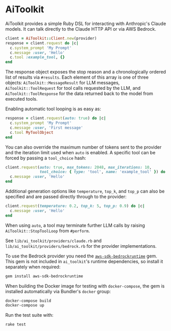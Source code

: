 # AiToolkit

AiToolkit provides a simple Ruby DSL for interacting with Anthropic's Claude models. It can talk directly to the Claude HTTP API or via AWS Bedrock.

```ruby
client = AiToolkit::Client.new(provider)
response = client.request do |c|
  c.system_prompt 'My Prompt'
  c.message :user, 'Hello'
  c.tool :example_tool, {}
end
```

The response object exposes the stop reason and a chronologically ordered list of
results via `#results`. Each element of this array is one of three objects:
`AiToolkit::MessageResult` for LLM messages, `AiToolkit::ToolRequest`
for tool calls requested by the LLM, and `AiToolkit::ToolResponse` for
the data returned back to the model from executed tools.

Enabling automatic tool looping is as easy as:

```ruby
response = client.request(auto: true) do |c|
  c.system_prompt 'My Prompt'
  c.message :user, 'First message'
  c.tool MyToolObject
end
```

You can also override the maximum number of tokens sent to the provider and the
iteration limit used when `auto` is enabled. A specific tool can be forced by
passing a `tool_choice` hash:

```ruby
client.request(auto: true, max_tokens: 2048, max_iterations: 10,
               tool_choice: { type: 'tool', name: 'example_tool' }) do |c|
  c.message :user, 'Hello'
end
```

Additional generation options like `temperature`, `top_k`, and `top_p` can also
be specified and are passed directly through to the provider:

```ruby
client.request(temperature: 0.2, top_k: 5, top_p: 0.9) do |c|
  c.message :user, 'Hello'
end
```

When using `auto`, a tool may terminate further LLM calls by raising
`AiToolkit::StopToolLoop` from `#perform`.

See `lib/ai_toolkit/providers/claude.rb` and `lib/ai_toolkit/providers/bedrock.rb` for the provider implementations.

To use the Bedrock provider you need the [`aws-sdk-bedrockruntime`](https://github.com/aws/aws-sdk-ruby) gem. This gem is not included in `ai_toolkit`'s runtime dependencies, so install it separately when required:

```bash
gem install aws-sdk-bedrockruntime
```

When building the Docker image for testing with `docker-compose`, the gem is
installed automatically via Bundler's `docker` group:

```bash
docker-compose build
docker-compose up
```

Run the test suite with:

```
rake test
```
